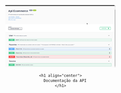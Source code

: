 <div align="center" , dis>
    <img width="350px" src="./img/doc.png">
   
    <h1 align="center">
        Documentação da API
    </h1>
</div>
